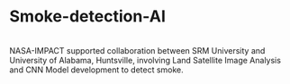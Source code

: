 # Smoke-detection-AI
<br>NASA-IMPACT supported collaboration between SRM University and University of Alabama, Huntsville, involving Land Satellite Image Analysis and CNN Model development to detect smoke.

